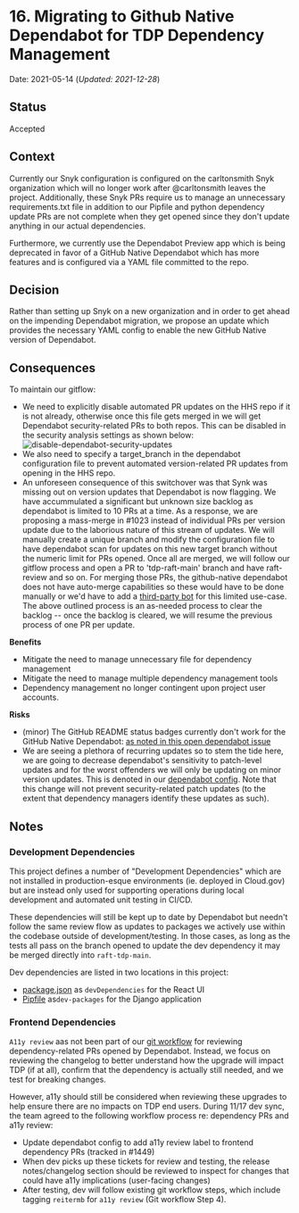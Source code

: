 # 16. Migrating to Github Native Dependabot for TDP Dependency Management
Date: 2021-05-14 (_Updated: 2021-12-28_)

## Status

Accepted

## Context

Currently our Snyk configuration is configured on the carltonsmith Snyk organization which will no longer work after @carltonsmith leaves the project.
Additionally, these Snyk PRs require us to manage an unnecessary requirements.txt file in addition to our Pipfile and python dependency update PRs are not complete when they get opened since they don't update anything in our actual dependencies.

Furthermore, we currently use the Dependabot Preview app which is being deprecated in favor of a GitHub Native Dependabot which has more features and is configured via a YAML file committed to the repo.

## Decision
Rather than setting up Snyk on a new organization and in order to get ahead on the impending Dependabot migration, we propose an update which provides the necessary YAML config to enable the new GitHub Native version of Dependabot.

## Consequences
To maintain our gitflow:

* We need to explicitly disable automated PR updates on the HHS repo if it is not already, otherwise once this file gets merged in we will get Dependabot security-related PRs to both repos. This can be disabled in the security analysis settings as shown below:
![disable-dependabot-security-updates](https://user-images.githubusercontent.com/22626085/118340020-8b744f80-b4e8-11eb-8bb1-eb851f074627.png)
* We also need to specify a target_branch in the dependabot configuration file to prevent automated version-related PR updates from opening in the HHS repo.
* An unforeseen consequence of this switchover was that Synk was missing out on version updates that Dependabot is now flagging. We have accummulated a significant but unknown size backlog as dependabot is limited to 10 PRs at a time. As a response, we are proposing a mass-merge in #1023 instead of individual PRs per version update due to the laborious nature of this stream of updates. We will manually create a unique branch and modify the configuration file to have dependabot scan for updates on this new target branch without the numeric limit for PRs opened. Once all are merged, we will follow our gitflow process and open a PR to 'tdp-raft-main' branch and have raft-review and so on. For merging those PRs, the github-native dependabot does not have auto-merge capabilities so these would have to be done manually or we'd have to add a [third-party bot](https://github.com/ahmadnassri/action-dependabot-auto-merge) for this limited use-case. The above outlined process is an as-needed process to clear the backlog -- once the backlog is cleared, we will resume the previous process of one PR per update.

**Benefits**
* Mitigate the need to manage unnecessary file for dependency management
* Mitigate the need to manage multiple dependency management tools
* Dependency management no longer contingent upon project user accounts.

**Risks**
* (minor) The GitHub README status badges currently don't work for the GitHub Native Dependabot: [as noted in this open dependabot issue](https://github.com/dependabot/dependabot-core/issues/1912)
* We are seeing a plethora of recurring updates so to stem the tide here, we are going to decrease dependabot's sensitivity to patch-level updates and for the worst offenders we will only be updating on minor version updates. This is denoted in our [dependabot config](https://github.com/raft-tech/TANF-app/.github/dependabot.yml). Note that this change will not prevent security-related patch updates (to the extent that dependency managers identify these updates as such). 

## Notes
### Development Dependencies
This project defines a number of "Development Dependencies" which are not installed in production-esque environments (ie. deployed in Cloud.gov) but are instead only used for supporting operations during local development and automated unit testing in CI/CD.

These dependencies will still be kept up to date by Dependabot but needn't follow the same review flow as updates to packages we actively use within the codebase outside of development/testing. In those cases, as long as the tests all pass on the branch opened to update the dev dependency it may be merged directly into `raft-tdp-main`.

Dev dependencies are listed in two locations in this project:
* [package.json](https://github.com/raft-tech/TANF-app/blob/raft-tdp-main/tdrs-frontend/package.json#L66) as `devDependencies` for the React UI
* [Pipfile](https://github.com/raft-tech/TANF-app/blob/raft-tdp-main/tdrs-backend/Pipfile#L6) as`dev-packages` for the Django application

### Frontend Dependencies
`A11y review` aas not been part of our [git workflow]() for reviewing dependency-related PRs opened by Dependabot. Instead, we focus on reviewing the changelog to better understand how the upgrade will impact TDP (if at all), confirm that the dependency is actually still needed, and we test for breaking changes.

However, a11y should still be considered when reviewing these upgrades to help ensure there are no impacts on TDP end users. During 11/17 dev sync, the team agreed to the following workflow process re: dependency PRs and a11y review:

- Update dependabot config to add a11y review label to frontend dependency PRs (tracked in #1449)
- When dev picks up these tickets for review and testing, the release notes/changelog section should be reviewed to inspect for changes that could have a11y implications (user-facing changes)
- After testing, dev will follow existing git workflow steps, which include tagging `reitermb` for `a11y review` (Git workflow Step 4).